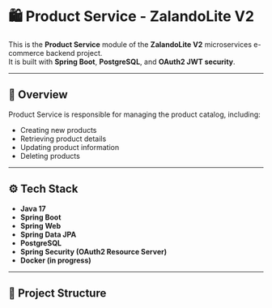 # 🛍️ Product Service - ZalandoLite V2

This is the **Product Service** module of the **ZalandoLite V2** microservices e-commerce backend project.  
It is built with **Spring Boot**, **PostgreSQL**, and **OAuth2 JWT security**.

---

## 🚀 Overview

Product Service is responsible for managing the product catalog, including:

- Creating new products
- Retrieving product details
- Updating product information
- Deleting products

---

## ⚙️ Tech Stack

- **Java 17**
- **Spring Boot**
- **Spring Web**
- **Spring Data JPA**
- **PostgreSQL**
- **Spring Security (OAuth2 Resource Server)**
- **Docker (in progress)**

---

## 📁 Project Structure


